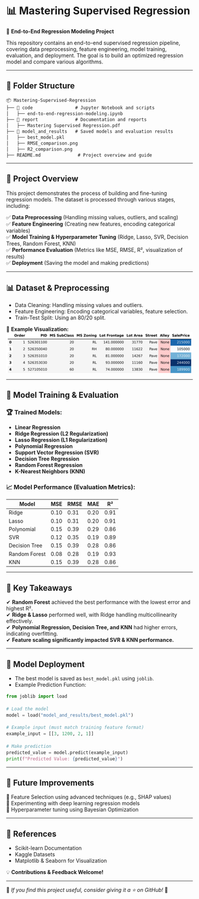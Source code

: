 # 📊 Mastering Supervised Regression

🚀 **End-to-End Regression Modeling Project**

This repository contains an end-to-end supervised regression pipeline, covering data preprocessing, feature engineering, model training, evaluation, and deployment. The goal is to build an optimized regression model and compare various algorithms.

---

## 📂 Folder Structure

```
📦 Mastering-Supervised-Regression
├── 📁 code                # Jupyter Notebook and scripts
│   ├── end-to-end-regression-modeling.ipynb
├── 📁 report              # Documentation and reports
│   ├── Mastering Supervised Regression.pdf
├── 📁 model_and_results   # Saved models and evaluation results
│   ├── best_model.pkl
│   ├── RMSE_comparison.png
│   ├── R2_comparison.png
├── README.md              # Project overview and guide
```

---

## 📜 Project Overview

This project demonstrates the process of building and fine-tuning regression models. The dataset is processed through various stages, including: 

✅ **Data Preprocessing** (Handling missing values, outliers, and scaling)  
✅ **Feature Engineering** (Creating new features, encoding categorical variables)  
✅ **Model Training & Hyperparameter Tuning** (Ridge, Lasso, SVR, Decision Trees, Random Forest, KNN)  
✅ **Performance Evaluation** (Metrics like MSE, RMSE, R², visualization of results)  
✅ **Deployment** (Saving the model and making predictions)  

---

## 📊 Dataset & Preprocessing

- Data Cleaning: Handling missing values and outliers.  
- Feature Engineering: Encoding categorical variables, feature selection.  
- Train-Test Split: Using an 80/20 split.  

🔹 **Example Visualization:**  
![Dataset Visualization](model_and_results/dataset_visualization.png)

---

## 🤖 Model Training & Evaluation

### 🏆 Trained Models:
- **Linear Regression**
- **Ridge Regression (L2 Regularization)**
- **Lasso Regression (L1 Regularization)**
- **Polynomial Regression**
- **Support Vector Regression (SVR)**
- **Decision Tree Regression**
- **Random Forest Regression**
- **K-Nearest Neighbors (KNN)**

### 📈 Model Performance (Evaluation Metrics):
| Model          | MSE  | RMSE | MAE  | R²  |
|---------------|------|------|------|-----|
| Ridge         | 0.10 | 0.31 | 0.20 | 0.91 |
| Lasso         | 0.10 | 0.31 | 0.20 | 0.91 |
| Polynomial    | 0.15 | 0.39 | 0.29 | 0.86 |
| SVR           | 0.12 | 0.35 | 0.19 | 0.89 |
| Decision Tree | 0.15 | 0.39 | 0.28 | 0.86 |
| Random Forest | 0.08 | 0.28 | 0.19 | 0.93 |
| KNN           | 0.15 | 0.39 | 0.28 | 0.86 |

---

## 🎯 Key Takeaways

✔ **Random Forest** achieved the best performance with the lowest error and highest R².  
✔ **Ridge & Lasso** performed well, with Ridge handling multicollinearity effectively.  
✔ **Polynomial Regression, Decision Tree, and KNN** had higher errors, indicating overfitting.  
✔ **Feature scaling significantly impacted SVR & KNN performance.**  

---

## 🚀 Model Deployment

- The best model is saved as `best_model.pkl` using `joblib`.
- Example Prediction Function:

```python
from joblib import load

# Load the model
model = load("model_and_results/best_model.pkl")

# Example input (must match training feature format)
example_input = [[3, 1200, 2, 1]]

# Make prediction
predicted_value = model.predict(example_input)
print(f"Predicted Value: {predicted_value}")
```

---

## 📌 Future Improvements

🔹 Feature Selection using advanced techniques (e.g., SHAP values)  
🔹 Experimenting with deep learning regression models  
🔹 Hyperparameter tuning using Bayesian Optimization  

---

## 📜 References

- Scikit-learn Documentation  
- Kaggle Datasets  
- Matplotlib & Seaborn for Visualization  

💡 **Contributions & Feedback Welcome!**  

---

📢 _If you find this project useful, consider giving it a ⭐ on GitHub!_ 🚀
